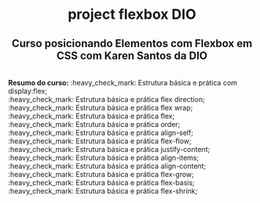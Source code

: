 <h1 align="center"> project flexbox DIO</h1>
<h2 align="center">Curso posicionando Elementos com Flexbox em CSS com Karen Santos da DIO</h2>
<br>
<strong>Resumo do curso:</strong>
:heavy_check_mark: Estrutura básica e prática com display:flex;<br>
:heavy_check_mark: Estrutura básica e prática flex direction;<br>
:heavy_check_mark: Estrutura básica e prática flex wrap;<br>
:heavy_check_mark: Estrutura básica e prática flex;<br>
:heavy_check_mark: Estrutura básica e prática order;<br>
:heavy_check_mark: Estrutura básica e prática align-self;<br>
:heavy_check_mark: Estrutura básica e prática flex-flow;<br>
:heavy_check_mark: Estrutura básica e prática justify-content;<br>
:heavy_check_mark: Estrutura básica e prática align-items;<br>
:heavy_check_mark: Estrutura básica e prática align-content;<br>
:heavy_check_mark: Estrutura básica e prática flex-grow;<br>
:heavy_check_mark: Estrutura básica e prática flex-basis;<br>
:heavy_check_mark: Estrutura básica e prática flex-shrink;<br>

